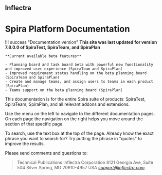 ## Inflectra
# Spira Platform Documentation

!!! success "Documentation version"
    **This site was last updated for version 7.8.0.0 of SpiraTest, SpiraTeam, and SpiraPlan**

    **Current available beta features**

    - Planning board and task board beta with powerful new functionality and improved user experience (SpiraTeam and SpiraPlan)
    - Improved requirement status handling on the beta planning board (SpiraTeam and SpiraPlan)
    - Create and manage teams, and assign users to teams in each product (SpiraPlan)
    - Teams support on the beta planning board (SpiraPlan)


This documentation is for the entire Spira suite of products: SpiraTest, SpiraTeam, SpiraPlan, and all relevant addons and extensions. 

Use the menu on the left to navigate to the different documentation pages. On each page the navigation on the right helps you move around the section of that specific page.

To search, use the text box at the top of the page. Already know the exact phrase you want to search for? Try putting the phrase in "quotes" to improve the results. 

Please send comments and questions to:

> Technical Publications
> Inflectra Corporation
> 8121 Georgia Ave, Suite 504
> Silver Spring, MD 20910-4957
> USA
> [*support@inflectra.com*](mailto:support@inflectra.com)
